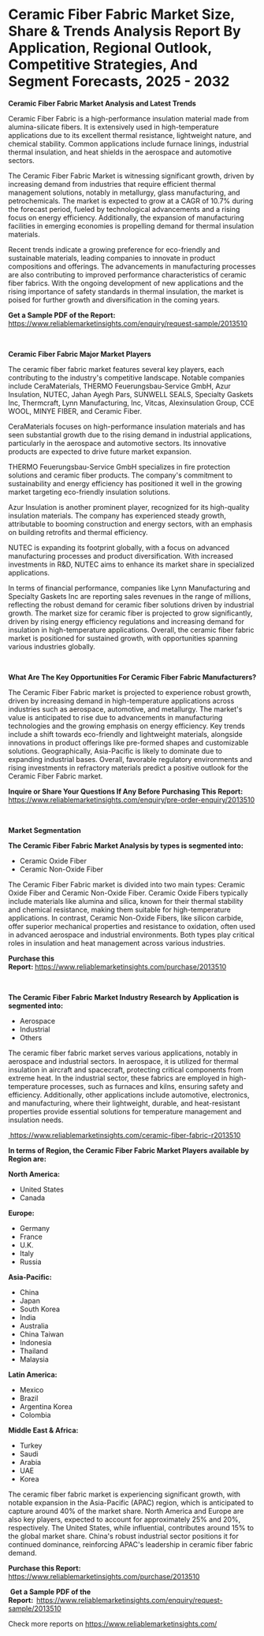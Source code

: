 <p><h1>Ceramic Fiber Fabric Market Size, Share & Trends Analysis Report By Application, Regional Outlook, Competitive Strategies, And Segment Forecasts, 2025 - 2032</h1></p><p><strong>Ceramic Fiber Fabric Market Analysis and Latest Trends</strong></p>
<p><p>Ceramic Fiber Fabric is a high-performance insulation material made from alumina-silicate fibers. It is extensively used in high-temperature applications due to its excellent thermal resistance, lightweight nature, and chemical stability. Common applications include furnace linings, industrial thermal insulation, and heat shields in the aerospace and automotive sectors.</p><p>The Ceramic Fiber Fabric Market is witnessing significant growth, driven by increasing demand from industries that require efficient thermal management solutions, notably in metallurgy, glass manufacturing, and petrochemicals. The market is expected to grow at a CAGR of 10.7% during the forecast period, fueled by technological advancements and a rising focus on energy efficiency. Additionally, the expansion of manufacturing facilities in emerging economies is propelling demand for thermal insulation materials.</p><p>Recent trends indicate a growing preference for eco-friendly and sustainable materials, leading companies to innovate in product compositions and offerings. The advancements in manufacturing processes are also contributing to improved performance characteristics of ceramic fiber fabrics. With the ongoing development of new applications and the rising importance of safety standards in thermal insulation, the market is poised for further growth and diversification in the coming years.</p></p>
<p><strong>Get a Sample PDF of the Report:&nbsp;</strong> <a href="https://www.reliablemarketinsights.com/enquiry/request-sample/2013510?utm_campaign=3196&utm_medium=2&utm_source=Github&utm_content=ia&utm_term=01042025&utm_id=ceramic-fiber-fabric">https://www.reliablemarketinsights.com/enquiry/request-sample/2013510</a></p>
<p>&nbsp;</p>
<p><strong>Ceramic Fiber Fabric Major Market Players</strong></p>
<p><p>The ceramic fiber fabric market features several key players, each contributing to the industry's competitive landscape. Notable companies include CeraMaterials, THERMO Feuerungsbau-Service GmbH, Azur Insulation, NUTEC, Jahan Ayegh Pars, SUNWELL SEALS, Specialty Gaskets Inc, Thermcraft, Lynn Manufacturing, Inc, Vitcas, Alexinsulation Group, CCE WOOL, MINYE FIBER, and Ceramic Fiber.</p><p>CeraMaterials focuses on high-performance insulation materials and has seen substantial growth due to the rising demand in industrial applications, particularly in the aerospace and automotive sectors. Its innovative products are expected to drive future market expansion.</p><p>THERMO Feuerungsbau-Service GmbH specializes in fire protection solutions and ceramic fiber products. The company's commitment to sustainability and energy efficiency has positioned it well in the growing market targeting eco-friendly insulation solutions.</p><p>Azur Insulation is another prominent player, recognized for its high-quality insulation materials. The company has experienced steady growth, attributable to booming construction and energy sectors, with an emphasis on building retrofits and thermal efficiency.</p><p>NUTEC is expanding its footprint globally, with a focus on advanced manufacturing processes and product diversification. With increased investments in R&D, NUTEC aims to enhance its market share in specialized applications.</p><p>In terms of financial performance, companies like Lynn Manufacturing and Specialty Gaskets Inc are reporting sales revenues in the range of millions, reflecting the robust demand for ceramic fiber solutions driven by industrial growth. The market size for ceramic fiber is projected to grow significantly, driven by rising energy efficiency regulations and increasing demand for insulation in high-temperature applications. Overall, the ceramic fiber fabric market is positioned for sustained growth, with opportunities spanning various industries globally.</p></p>
<p>&nbsp;</p>
<p><strong>What Are The Key Opportunities For Ceramic Fiber Fabric Manufacturers?</strong></p>
<p><p>The Ceramic Fiber Fabric market is projected to experience robust growth, driven by increasing demand in high-temperature applications across industries such as aerospace, automotive, and metallurgy. The market's value is anticipated to rise due to advancements in manufacturing technologies and the growing emphasis on energy efficiency. Key trends include a shift towards eco-friendly and lightweight materials, alongside innovations in product offerings like pre-formed shapes and customizable solutions. Geographically, Asia-Pacific is likely to dominate due to expanding industrial bases. Overall, favorable regulatory environments and rising investments in refractory materials predict a positive outlook for the Ceramic Fiber Fabric market.</p></p>
<p><strong>Inquire or Share Your Questions If Any Before Purchasing This Report:</strong> <a href="https://www.reliablemarketinsights.com/enquiry/pre-order-enquiry/2013510?utm_campaign=3196&utm_medium=2&utm_source=Github&utm_content=ia&utm_term=01042025&utm_id=ceramic-fiber-fabric">https://www.reliablemarketinsights.com/enquiry/pre-order-enquiry/2013510</a></p>
<p>&nbsp;</p>
<p><strong>Market Segmentation</strong></p>
<p><strong>The Ceramic Fiber Fabric Market Analysis by types is segmented into:</strong></p>
<p><ul><li>Ceramic Oxide Fiber</li><li>Ceramic Non-Oxide Fiber</li></ul></p>
<p><p>The Ceramic Fiber Fabric market is divided into two main types: Ceramic Oxide Fiber and Ceramic Non-Oxide Fiber. Ceramic Oxide Fibers typically include materials like alumina and silica, known for their thermal stability and chemical resistance, making them suitable for high-temperature applications. In contrast, Ceramic Non-Oxide Fibers, like silicon carbide, offer superior mechanical properties and resistance to oxidation, often used in advanced aerospace and industrial environments. Both types play critical roles in insulation and heat management across various industries.</p></p>
<p><strong>Purchase this Report:&nbsp;</strong><a href="https://www.reliablemarketinsights.com/purchase/2013510?utm_campaign=3196&utm_medium=2&utm_source=Github&utm_content=ia&utm_term=01042025&utm_id=ceramic-fiber-fabric">https://www.reliablemarketinsights.com/purchase/2013510</a></p>
<p>&nbsp;</p>
<p><strong>The Ceramic Fiber Fabric Market Industry Research by Application is segmented into:</strong></p>
<p><ul><li>Aerospace</li><li>Industrial</li><li>Others</li></ul></p>
<p><p>The ceramic fiber fabric market serves various applications, notably in aerospace and industrial sectors. In aerospace, it is utilized for thermal insulation in aircraft and spacecraft, protecting critical components from extreme heat. In the industrial sector, these fabrics are employed in high-temperature processes, such as furnaces and kilns, ensuring safety and efficiency. Additionally, other applications include automotive, electronics, and manufacturing, where their lightweight, durable, and heat-resistant properties provide essential solutions for temperature management and insulation needs.</p></p>
<p><a href="https://www.reliablemarketinsights.com/ceramic-fiber-fabric-r2013510?utm_campaign=3196&utm_medium=2&utm_source=Github&utm_content=ia&utm_term=01042025&utm_id=ceramic-fiber-fabric">&nbsp;https://www.reliablemarketinsights.com/ceramic-fiber-fabric-r2013510</a></p>
<p><strong>In terms of Region, the Ceramic Fiber Fabric Market Players available by Region are:</strong></p>
<p>
    <p> <strong> North America: </strong>
        <ul>
            <li>United States</li>
            <li>Canada</li>
        </ul>
        </p> 
    <p> <strong> Europe: </strong>
        <ul>
            <li>Germany</li>
            <li>France</li>
            <li>U.K.</li>
            <li>Italy</li>
            <li>Russia</li>
        </ul>
        </p> 
    <p> <strong> Asia-Pacific: </strong>
        <ul>
            <li>China</li>
            <li>Japan</li>
            <li>South Korea</li>
            <li>India</li>
            <li>Australia</li>
            <li>China Taiwan</li>
            <li>Indonesia</li>
            <li>Thailand</li>
            <li>Malaysia</li>
        </ul>
        </p> 
    <p> <strong> Latin America: </strong>
        <ul>
            <li>Mexico</li>
            <li>Brazil</li>
            <li>Argentina Korea</li>
            <li>Colombia</li>
        </ul>
        </p> 
    <p> <strong> Middle East & Africa: </strong>
        <ul>
            <li>Turkey</li>
            <li>Saudi</li>
            <li>Arabia</li>
            <li>UAE</li>
            <li>Korea</li>
        </ul>
    </p>
    </p>
<p><p>The ceramic fiber fabric market is experiencing significant growth, with notable expansion in the Asia-Pacific (APAC) region, which is anticipated to capture around 40% of the market share. North America and Europe are also key players, expected to account for approximately 25% and 20%, respectively. The United States, while influential, contributes around 15% to the global market share. China's robust industrial sector positions it for continued dominance, reinforcing APAC's leadership in ceramic fiber fabric demand.</p></p>
<p><strong>Purchase this Report: </strong><a href="https://www.reliablemarketinsights.com/purchase/2013510?utm_campaign=3196&utm_medium=2&utm_source=Github&utm_content=ia&utm_term=01042025&utm_id=ceramic-fiber-fabric">https://www.reliablemarketinsights.com/purchase/2013510</a></p>
<p>&nbsp;<strong>Get a Sample PDF of the Report:&nbsp;&nbsp;</strong><a href="https://www.reliablemarketinsights.com/enquiry/request-sample/2013510?utm_campaign=3196&utm_medium=2&utm_source=Github&utm_content=ia&utm_term=01042025&utm_id=ceramic-fiber-fabric">https://www.reliablemarketinsights.com/enquiry/request-sample/2013510</a></p>
<p><strong></strong></p>
<p>Check more reports on <a href="https://www.reliablemarketinsights.com/?utm_campaign=3196&utm_medium=2&utm_source=Github&utm_content=ia&utm_term=01042025&utm_id=ceramic-fiber-fabric">https://www.reliablemarketinsights.com/</a></p>